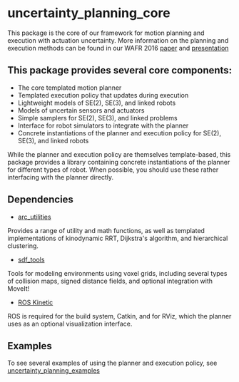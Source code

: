 # uncertainty_planning_core

This package is the core of our framework for motion planning and execution with actuation uncertainty. More information on the planning and execution methods can be found in our WAFR 2016 [paper](http://arm.eecs.umich.edu/download.php?p=54) and [presentation](https://www.youtube.com/watch?v=42rwqAUTlbo&list=PL24TB_XE22Jvx6Ozhmdwl5kRClbWjUS0m)

## This package provides several core components:

- The core templated motion planner
- Templated execution policy that updates during execution
- Lightweight models of SE(2), SE(3), and linked robots
- Models of uncertain sensors and actuators
- Simple samplers for SE(2), SE(3), and linked problems
- Interface for robot simulators to integrate with the planner
- Concrete instantiations of the planner and execution policy for SE(2), SE(3), and linked robots

While the planner and execution policy are themselves template-based, this package provides a library containing concrete instantiations of the planner for different types of robot. When possible, you should use these rather interfacing with the planner directly.

## Dependencies

- [arc_utilities](github.com/UM-ARM-LAB/arc_utilities)
 
Provides a range of utility and math functions, as well as templated implementations of kinodynamic RRT, Dijkstra's algorithm, and hierarchical clustering.

- [sdf_tools](github.com/UM-ARM-LAB/sdf_tools)

Tools for modeling environments using voxel grids, including several types of collision maps, signed distance fields, and optional integration with MoveIt!

- [ROS Kinetic](ros.org)

ROS is required for the build system, Catkin, and for RViz, which the planner uses as an optional visualization interface.

## Examples

To see several examples of using the planner and execution policy, see [uncertainty_planning_examples](github.com/UM-ARM-LAB/uncertainty_planning_examples)
